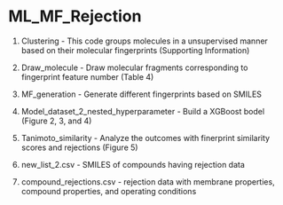 # ML_MF_Rejection

1. Clustering - This code groups molecules in a unsupervised manner based on their molecular fingerprints (Supporting Information)

2. Draw_molecule - Draw molecular fragments corresponding to fingerprint feature number (Table 4)

3. MF_generation - Generate different fingerprints based on SMILES

4. Model_dataset_2_nested_hyperparameter - Build a XGBoost bodel (Figure 2, 3, and 4)

5. Tanimoto_similarity - Analyze the outcomes with finerprint similarity scores and rejections (Figure 5)

6. new_list_2.csv - SMILES of compounds having rejection data

7. compound_rejections.csv - rejection data with membrane properties, compound properties, and operating conditions
